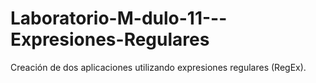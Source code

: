 # Laboratorio-M-dulo-11---Expresiones-Regulares
Creación de dos aplicaciones utilizando expresiones regulares (RegEx). 
